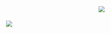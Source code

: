 <img align="right" src="?page_id=AanchalMakhija.AanchalMakhija"/>
<h1 align="center">
<a href="">
<img  src="right" src=""/>
</a>
</h1>


<!--
**AanchalMakhija/AanchalMakhija** is a ✨ _special_ ✨ repository because its `README.md` (this file) appears on your GitHub profile.

Here are some ideas to get you started:


- 🌱 I’m currently learning on Aws
- 📫 How to reach me: aanchal.makhija999@gmail.com

